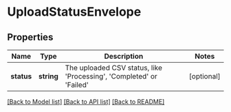 # UploadStatusEnvelope

## Properties
Name | Type | Description | Notes
------------ | ------------- | ------------- | -------------
**status** | **string** | The uploaded CSV status, like &#39;Processing&#39;, &#39;Completed&#39; or &#39;Failed&#39; | [optional] 

[[Back to Model list]](../README.md#documentation-for-models) [[Back to API list]](../README.md#documentation-for-api-endpoints) [[Back to README]](../README.md)


